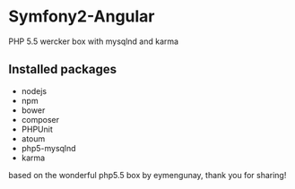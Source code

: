 # Symfony2-Angular

PHP 5.5 wercker box with mysqlnd and karma

## Installed packages
* nodejs
* npm
* bower
* composer
* PHPUnit
* atoum
* php5-mysqlnd
* karma

based on the wonderful php5.5 box by eymengunay, thank you for sharing!
